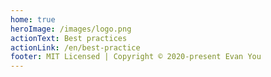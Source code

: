 ```yaml
---
home: true
heroImage: /images/logo.png
actionText: Best practices
actionLink: /en/best-practice
footer: MIT Licensed | Copyright © 2020-present Evan You
---
```

